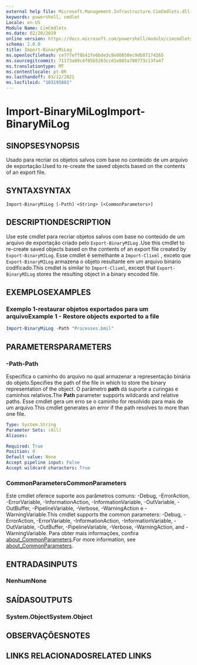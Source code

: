 ```yaml
---
external help file: Microsoft.Management.Infrastructure.CimCmdlets.dll-Help.xml
keywords: powershell, cmdlet
Locale: en-US
Module Name: CimCmdlets
ms.date: 02/20/2019
online version: https://docs.microsoft.com/powershell/module/cimcmdlets/import-binarymilog?view=powershell-7.1&WT.mc_id=ps-gethelp
schema: 2.0.0
title: Import-BinaryMiLog
ms.openlocfilehash: ce777eff8b41fe6bde3c8e00050ec9db87174265
ms.sourcegitcommit: 71173a89c4f05b5283ccd1e885a780773c13fa47
ms.translationtype: MT
ms.contentlocale: pt-BR
ms.lasthandoff: 03/12/2021
ms.locfileid: "103195881"
---
```

# <span data-ttu-id="927cb-103">Import-BinaryMiLog</span><span class="sxs-lookup"><span data-stu-id="927cb-103">Import-BinaryMiLog</span></span>

## <span data-ttu-id="927cb-104">SINOPSE</span><span class="sxs-lookup"><span data-stu-id="927cb-104">SYNOPSIS</span></span>
<span data-ttu-id="927cb-105">Usado para recriar os objetos salvos com base no conteúdo de um arquivo de exportação.</span><span class="sxs-lookup"><span data-stu-id="927cb-105">Used to re-create the saved objects based on the contents of an export file.</span></span>

## <span data-ttu-id="927cb-106">SYNTAX</span><span class="sxs-lookup"><span data-stu-id="927cb-106">SYNTAX</span></span>

```
Import-BinaryMiLog [-Path] <String> [<CommonParameters>]
```

## <span data-ttu-id="927cb-107">DESCRIPTION</span><span class="sxs-lookup"><span data-stu-id="927cb-107">DESCRIPTION</span></span>

<span data-ttu-id="927cb-108">Use este cmdlet para recriar objetos salvos com base no conteúdo de um arquivo de exportação criado pelo `Export-BinaryMILog` .</span><span class="sxs-lookup"><span data-stu-id="927cb-108">Use this cmdlet to re-create saved objects based on the contents of an export file created by `Export-BinaryMILog`.</span></span> <span data-ttu-id="927cb-109">Esse cmdlet é semelhante a `Import-Clixml` , exceto que `Export-BinaryMILog` armazena o objeto resultante em um arquivo binário codificado.</span><span class="sxs-lookup"><span data-stu-id="927cb-109">This cmdlet is similar to `Import-Clixml`, except that `Export-BinaryMILog` stores the resulting object in a binary encoded file.</span></span>

## <span data-ttu-id="927cb-110">EXEMPLOS</span><span class="sxs-lookup"><span data-stu-id="927cb-110">EXAMPLES</span></span>

### <span data-ttu-id="927cb-111">Exemplo 1-restaurar objetos exportados para um arquivo</span><span class="sxs-lookup"><span data-stu-id="927cb-111">Example 1 - Restore objects exported to a file</span></span>

```powershell
Import-BinaryMiLog -Path "Processes.bmil"
```

## <span data-ttu-id="927cb-112">PARAMETERS</span><span class="sxs-lookup"><span data-stu-id="927cb-112">PARAMETERS</span></span>

### <span data-ttu-id="927cb-113">-Path</span><span class="sxs-lookup"><span data-stu-id="927cb-113">-Path</span></span>

<span data-ttu-id="927cb-114">Especifica o caminho do arquivo no qual armazenar a representação binária do objeto.</span><span class="sxs-lookup"><span data-stu-id="927cb-114">Specifies the path of the file in which to store the binary representation of the object.</span></span> <span data-ttu-id="927cb-115">O parâmetro **path** dá suporte a curingas e caminhos relativos.</span><span class="sxs-lookup"><span data-stu-id="927cb-115">The **Path** parameter supports wildcards and relative paths.</span></span> <span data-ttu-id="927cb-116">Esse cmdlet gera um erro se o caminho for resolvido para mais de um arquivo.</span><span class="sxs-lookup"><span data-stu-id="927cb-116">This cmdlet generates an error if the path resolves to more than one file.</span></span>

```yaml
Type: System.String
Parameter Sets: (All)
Aliases:

Required: True
Position: 0
Default value: None
Accept pipeline input: False
Accept wildcard characters: True
```

### <span data-ttu-id="927cb-117">CommonParameters</span><span class="sxs-lookup"><span data-stu-id="927cb-117">CommonParameters</span></span>
<span data-ttu-id="927cb-118">Este cmdlet oferece suporte aos parâmetros comuns: -Debug, -ErrorAction, -ErrorVariable, -InformationAction, -InformationVariable, -OutVariable, -OutBuffer, -PipelineVariable, -Verbose, -WarningAction e -WarningVariable.</span><span class="sxs-lookup"><span data-stu-id="927cb-118">This cmdlet supports the common parameters: -Debug, -ErrorAction, -ErrorVariable, -InformationAction, -InformationVariable, -OutVariable, -OutBuffer, -PipelineVariable, -Verbose, -WarningAction, and -WarningVariable.</span></span> <span data-ttu-id="927cb-119">Para obter mais informações, confira [about_CommonParameters](https://go.microsoft.com/fwlink/?LinkID=113216).</span><span class="sxs-lookup"><span data-stu-id="927cb-119">For more information, see [about_CommonParameters](https://go.microsoft.com/fwlink/?LinkID=113216).</span></span>

## <span data-ttu-id="927cb-120">ENTRADAS</span><span class="sxs-lookup"><span data-stu-id="927cb-120">INPUTS</span></span>

### <span data-ttu-id="927cb-121">Nenhum</span><span class="sxs-lookup"><span data-stu-id="927cb-121">None</span></span>

## <span data-ttu-id="927cb-122">SAÍDAS</span><span class="sxs-lookup"><span data-stu-id="927cb-122">OUTPUTS</span></span>

### <span data-ttu-id="927cb-123">System.Object</span><span class="sxs-lookup"><span data-stu-id="927cb-123">System.Object</span></span>

## <span data-ttu-id="927cb-124">OBSERVAÇÕES</span><span class="sxs-lookup"><span data-stu-id="927cb-124">NOTES</span></span>

## <span data-ttu-id="927cb-125">LINKS RELACIONADOS</span><span class="sxs-lookup"><span data-stu-id="927cb-125">RELATED LINKS</span></span>
